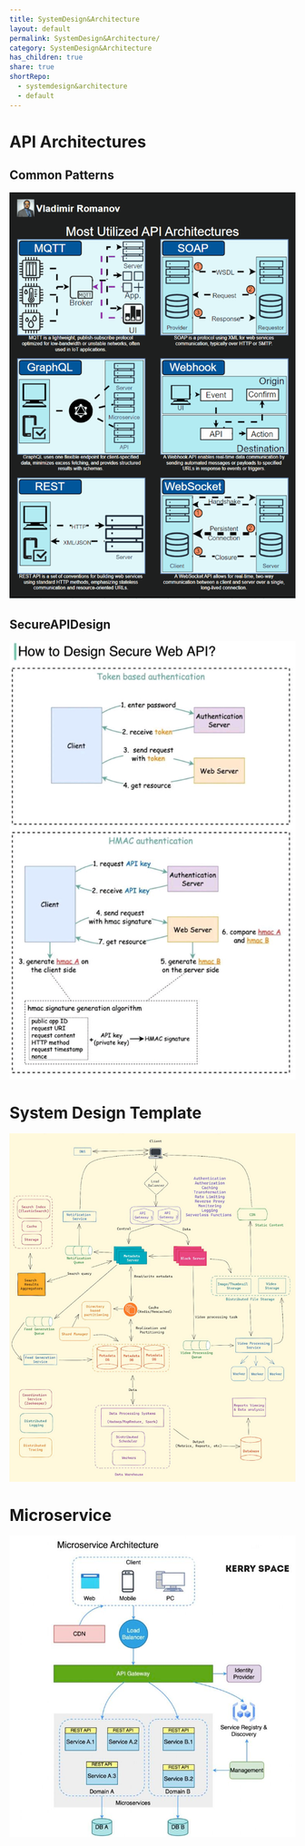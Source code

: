 ```yaml
---
title: SystemDesign&Architecture
layout: default
permalink: SystemDesign&Architecture/
category: SystemDesign&Architecture
has_children: true
share: true
shortRepo:
  - systemdesign&architecture
  - default         
---
```


# API Architectures

## Common Patterns

![apiArchitecture.gif](..%2Fassets%2Fimages%2FapiArchitecture.gif)

## SecureAPIDesign 

![SecureAPIDesign.png](..%2Fassets%2Fimages%2FSecureAPIDesign.png)

# System Design Template

![systemDesignTemplate.png](..%2Fassets%2Fimages%2FsystemDesignTemplate.png)

# Microservice

![img.png](../assets/images/SystemDesignMicroservice.png)